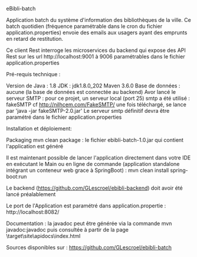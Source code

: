 eBibli-batch

Application batch du système d'information des bibliothèques de la ville.
Ce batch quotidien (fréquence paramétrable dans le cron du fichier application.properties) envoie des emails aux usagers ayant des emprunts en retard de restitution.

Ce client Rest interroge les microservices du backend qui expose des API Rest sur les url http://localhost:9001 à 9006 paramétrables dans le fichier application.properties

Pré-requis technique :

Version de Java : 1.8
 JDK : jdk1.8.0_202
 Maven 3.6.0
 Base de données : aucune (la base de données est connectée au backend)
 Avor lancé le serveur SMTP : pour ce projet, un serveur local (port 25) smtp a été utilisé : fakeSMTP cf http://nilhcem.com/FakeSMTP/ 
 une fois téléchargé, se lance par 'java -jar fakeSMTP-2.0.jar'
 Le serveur smtp définitif devra être paramétré dans le fichier application.properties

Installation et déploiement:

Packaging
mvn clean package : le fichier ebibli-batch-1.0.jar qui contient l'application est généré

Il est maintenant possible de lancer l'application directement dans votre IDE en exécutant le Main
ou en ligne de commande (application standalone intégrant un conteneur web grace à SpringBoot) : mvn clean install spring-boot:run

Le backend (https://github.com/GLescroel/ebibli-backend) doit avoir été lancé préalablement

Le port de l'Application est paramétré dans application.propertie : http://localhost:8082/

Documentation : la javadoc peut être générée via la commande mvn javadoc:javadoc puis consultée à partir de la page \target\site\apidocs\index.html

Sources disponibles sur : https://github.com/GLescroel/ebibli-batch
